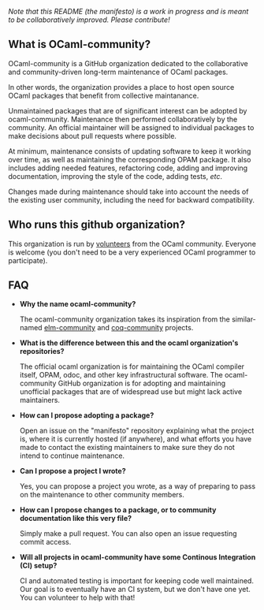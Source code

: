 *Note that this README (the manifesto) is a work in progress and is meant to be
collaboratively improved. Please contribute!*

## What is OCaml-community?

OCaml-community is a GitHub organization dedicated to the
collaborative and community-driven long-term maintenance of OCaml
packages.

In other words, the organization provides a place to host open source
OCaml packages that benefit from collective maintanance.

Unmaintained packages that are of significant interest can be adopted
by ocaml-community. Maintenance then performed collaboratively by the
community. An official maintainer will be assigned to individual
packages to make decisions about pull requests where possible.

At minimum, maintenance consists of updating software to keep it
working over time, as well as maintaining the corresponding OPAM
package. It also includes adding needed features, refactoring code,
adding and improving documentation, improving the style of the code,
adding tests, _etc_.

Changes made during maintenance should take into account the needs of
the existing user community, including the need for backward compatibility.

## Who runs this github organization?

This organization is run by
[volunteers](https://github.com/orgs/ocaml-community/people) from the OCaml
community. Everyone is welcome (you don't need to be a very
experienced OCaml programmer to participate).

## FAQ

- **Why the name ocaml-community?**

  The ocaml-community organization takes its inspiration from the similar-named
  [elm-community](https://github.com/elm-community) and
  [coq-community](https://github.com/coq-community) projects.

- **What is the difference between this and the ocaml organization's repositories?**

  The official ocaml organization is for maintaining the OCaml
  compiler itself, OPAM, odoc, and other key infrastructural
  software. The ocaml-community GitHub organization is for adopting
  and maintaining unofficial packages that are of widespread use but might lack
  active maintainers.

- **How can I propose adopting a package?**

  Open an issue on the "manifesto" repository explaining what the
  project is, where it is currently hosted (if anywhere), and what
  efforts you have made to contact the existing maintainers to make
  sure they do not intend to continue maintenance.

- **Can I propose a project I wrote?**

  Yes, you can propose a project you wrote, as a way of
  preparing to pass on the maintenance to other community members.

- **How can I propose changes to a package, or to community documentation like this very file?**

  Simply make a pull request. You can also open an issue requesting
  commit access.

- **Will all projects in ocaml-community have some Continous Integration (CI) setup?**

  CI and automated testing is important for keeping code well
  maintained. Our goal is to eventually have an CI system, but we
  don't have one yet. You can volunteer to help with that!
